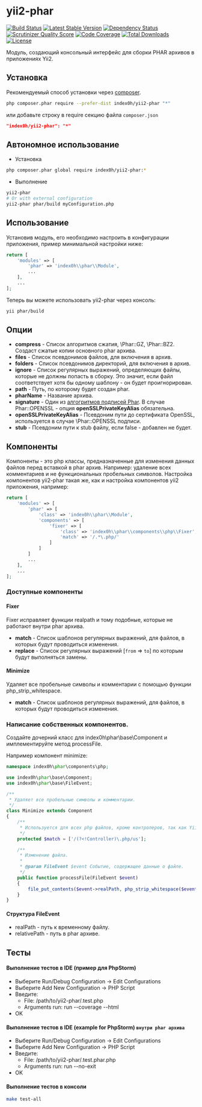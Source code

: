 yii2-phar
========

[![Build Status](https://travis-ci.org/index0h/yii2-phar.png?branch=master)](https://travis-ci.org/index0h/yii2-phar) [![Latest Stable Version](https://poser.pugx.org/index0h/yii2-phar/v/stable.png)](https://packagist.org/packages/index0h/yii2-phar) [![Dependency Status](https://gemnasium.com/index0h/yii2-phar.png)](https://gemnasium.com/index0h/yii2-phar) [![Scrutinizer Quality Score](https://scrutinizer-ci.com/g/index0h/yii2-phar/badges/quality-score.png?s=646499f8cfca4630130df1b879f36d4be735cb71)](https://scrutinizer-ci.com/g/index0h/yii2-phar/) [![Code Coverage](https://scrutinizer-ci.com/g/index0h/yii2-phar/badges/coverage.png?s=53d2290e629cdc0a7f65e67e8c979cec9f94cfa2)](https://scrutinizer-ci.com/g/index0h/yii2-phar/) [![Total Downloads](https://poser.pugx.org/index0h/yii2-phar/downloads.png)](https://packagist.org/packages/index0h/yii2-phar) [![License](https://poser.pugx.org/index0h/yii2-phar/license.png)](https://packagist.org/packages/index0h/yii2-phar)

Модуль, создающий консольный интерфейс для сборки PHAR архивов в приложениях Yii2.

## Установка

Рекомендуемый способ установки через [composer](http://getcomposer.org/download/).

```sh
php composer.phar require --prefer-dist index0h/yii2-phar "*"
```

или добавьте строку в require секцию файла `composer.json`

```json
"index0h/yii2-phar": "*"
```

## Автономное использование

* Установка

```sh
php composer.phar global require index0h/yii2-phar:*
```

* Выполнение

```sh
yii2-phar
# Or with external configuration
yii2-phar phar/build myConfiguration.php
```

## Использование

Установив модуль, его необходимо настроить в конфигурации приложения, пример минимальной настройки ниже:

```php
return [
    'modules' => [
        'phar' => 'index0h\\phar\\Module',
        ...
    ],
    ...
];
```

Теперь вы можете использовать yii2-phar через консоль:

```sh
yii phar/build
```

## Опции

* **compress** - Список алгоритмов сжатия, \Phar::GZ, \Phar::BZ2. Создаст сжатые копии основного phar архива.
* **files** - Список псевдонимов файлов, для включения в архив.
* **folders** - Список псевдонимов директорий, для включения в архив.
* **ignore** - Список регулярных выражений, определяющих файлы, которые не должны попасть в сборку. Это значит, если
    файл соответствует хотя бы одному шаблону - он будет проигнорирован.
* **path** - Путь, по которому будет создан phar.
* **pharName** - Название архива.
* **signature** - Один из [алгогритмов подписей Phar](http://www.php.net/manual/en/phar.setsignaturealgorithm.php). В
    случае Phar::OPENSSL - опция **openSSLPrivateKeyAlias** обязательна.
* **openSSLPrivateKeyAlias** - Псевдоним пути до сертификата OpenSSL, используется в случае \Phar::OPENSSL подписи.
* **stub** - Псевдоним пути к stub файлу, если false - добавлен не будет.

## Компоненты

Компоненты - это php классы, предназначенные для изменения данных файлов перед вставкой в phar архив. Например:
удаление всех комментариев и не функциональных пробельных символов. Настройка компонентов yii2-phar такая же, как и
настройка компонентов yii2 приложения, например:


```php
return [
    'modules' => [
        'phar' => [
            'class' => 'index0h\\phar\\Module',
            'components' => [
                'fixer' => [
                    'class' => 'index0h\\phar\\components\\php\\Fixer',
                    'match' => '/.*\.php/'
                ]
            ]
        ]
        ...
    ],
    ...
];
```

### Доступные компоненты

#### Fixer

Fixer исправляет функции realpath и тому подобные, которые не работают внутри phar архива.

* **match** - Список шаблонов регулярных выражений, для файлов, в которых будут проводиться изменения.
* **replace** - Список регулярных выражений [`from` => `to`] по которым будут выполняться замены.

#### Minimize

Удаляет все пробельные символы и комментарии с помощью функции php_strip_whitespace.

* **match** - Список шаблонов регулярных выражений, для файлов, в которых будут проводиться изменения.

### Написание собственных компонентов.

Создайте дочерний класс для index0h\phar\base\Component и имплементируйте метод processFile.

Например компонент minimize:

```php
namespace index0h\phar\components\php;

use index0h\phar\base\Component;
use index0h\phar\base\FileEvent;

/**
 * Удаляет все пробельные символы и комментарии.
 */
class Minimize extends Component
{
    /**
     * Используется для всех php файлов, кроме контролеров, так как Yii берет справочную информацию из них.
     */
    protected $match = ['/(?<!Controller)\.php/us'];

    /**
     * Изменение файла.
     *
     * @param FileEvent $event Событие, содержащее данные о файле.
     */
    public function processFile(FileEvent $event)
    {
        file_put_contents($event->realPath, php_strip_whitespace($event->realPath));
    }
}
```

#### Структура FileEvent

* realPath - путь к временному файлу.
* relativePath - путь в phar архиве.

## Тесты

#### Выполнение тестов в IDE (пример для PhpStorm)

- Выберите Run/Debug Configuration -> Edit Configurations
- Выберите Add New Configuration -> PHP Script
- Введите:
    * File: /path/to/yii2-phar/.test.php
    * Arguments run: run --coverage --html
- OK

#### Выполнение тестов в IDE (example for PhpStorm) `внутри phar архива`

- Выберите Run/Debug Configuration -> Edit Configurations
- Выберите Add New Configuration -> PHP Script
- Введите:
    * File: /path/to/yii2-phar/.test.phar.php
    * Arguments run: run --no-exit
- OK

#### Выполнение тестов в консоли

```sh
make test-all
```
